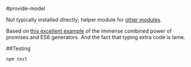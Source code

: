 #provide-model

Not typically installed directly; helper module for [other
modules](https://www.npmjs.com/package/provide-mssql).

Based on [this excellent example](https://www.promisejs.org/generators/) of the
immense combined power of promises and ES6 generators. And the fact that typing
extra code is lame.

##Testing

`npm test`
